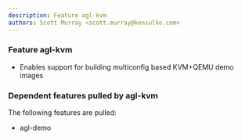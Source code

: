 ```yaml
---
description: Feature agl-kvm
authors: Scott Murray <scott.murray@konsulko.com>
---
```


### Feature agl-kvm

* Enables support for building multiconfig based KVM+QEMU demo images

### Dependent features pulled by agl-kvm

The following features are pulled:

* agl-demo
